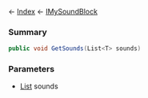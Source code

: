 ← [Index](Api-Index) ← [IMySoundBlock](SpaceEngineers.Game.ModAPI.Ingame.IMySoundBlock)

### Summary

```csharp
public void GetSounds(List<T> sounds)
```

### Parameters

* [List<T>](System.Collections.Generic.List`1) sounds
